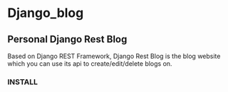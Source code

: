 # Django_blog
## Personal Django Rest Blog
Based on Django REST Framework, Django Rest Blog is the blog website which you can use its api to create/edit/delete blogs on. 
### INSTALL

